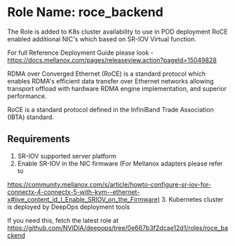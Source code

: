# Role Name: roce_backend

The Role is added to K8s cluster availability to use in POD deployment RoCE enabled
additional NIC's which based on SR-IOV Virtual function.

For full Reference Deployment Guide please look - <https://docs.mellanox.com/pages/releaseview.action?pageId=15049828>

RDMA over Converged Ethernet (RoCE) is a standard protocol which enables RDMA's efficient data transfer
over Ethernet networks allowing transport offload with hardware RDMA engine implementation, and superior performance.

RoCE is a standard protocol defined in the InfiniBand Trade Association (IBTA) standard.

## Requirements

1. SR-IOV supported server platform
2. Enable SR-IOV in the NIC firmware (For Mellanox adapters please refer to
<!-- noqa -->
<https://community.mellanox.com/s/article/howto-configure-sr-iov-for-connectx-4-connectx-5-with-kvm--ethernet-x#jive_content_id_I_Enable_SRIOV_on_the_Firmware)>
3. Kubernetes cluster is deployed by DeepOps deployment tools

If you need this, fetch the latest role at <https://github.com/NVIDIA/deepops/tree/0e667b3f2dcae12d1/roles/roce_backend>

